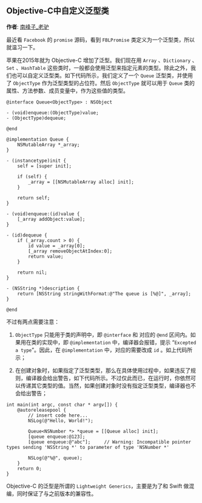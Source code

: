 ## Objective-C中自定义泛型类

**作者**: [南峰子_老驴](https://weibo.com/touristdiary)

最近看 `Facebook` 的 `promise` 源码，看到 `FBLPromise` 类定义为一个泛型类，所以就温习一下。

苹果在2015年就为 Objective-C 增加了泛型。我们现在用 `Array` 、`Dictionary` 、`Set` 、`HashTable` 这些类时，一般都会使用泛型来指定元素的类型。除此之外，我们也可以自定义泛型类。如下代码所示，我们定义了一个 `Queue` 泛型类，并使用了 `ObjectType` 作为泛型类型的占位符。然后 `ObjectType` 就可以用于 `Queue` 类的属性、方法参数、成员变量中，作为这些值的类型。

```objc
@interface Queue<ObjectType> : NSObject

- (void)enqueue:(ObjectType)value;
- (ObjectType)dequeue;

@end

@implementation Queue {
    NSMutableArray *_array;
}

- (instancetype)init {
    self = [super init];
    
    if (self) {
        _array = [[NSMutableArray alloc] init];
    }
    
    return self;
}

- (void)enqueue:(id)value {
    [_array addObject:value];
}

- (id)dequeue {
    if (_array.count > 0) {
        id value = _array[0];
        [_array removeObjectAtIndex:0];
        return value;
    }
    
    return nil;
}

- (NSString *)description {
    return [NSString stringWithFormat:@"The queue is [%@]", _array];
}

@end
```

不过有两点需要注意：

1. `ObjectType` 只能用于类的声明中，即 `@interface` 和 对应的 `@end` 区间内。如果用在类的实现中，即 `@implementation` 中，编译器会报错，提示 “`Excepted a type`”。因此，在 `@implementation` 中，对应的需要改成 `id` 。如上代码所示；

2. 在创建对象时，如果指定了泛型类型，那么在具体使用过程中，如果违反了规则，编译器会给出警告，如下代码所示。不过仅此而已，在运行时，你依然可以传递其它类型的值。当然，如果创建对象时没有指定泛型类型，编译器也不会给出警告；

```objc
int main(int argc, const char * argv[]) {
    @autoreleasepool {
        // insert code here...
        NSLog(@"Hello, World!");
        
        Queue<NSNumber *> *queue = [[Queue alloc] init];
        [queue enqueue:@123];
        [queue enqueue:@"abc"];		// Warning: Incompatible pointer types sending 'NSString *' to parameter of type 'NSNumber *'
        
        NSLog(@"%@", queue);
    }
    return 0;
}
```

Objective-C 的泛型是所谓的 `Lightweight Generics`，主要是为了和 Swift 做混编，同时保证了与之前版本的兼容性。

